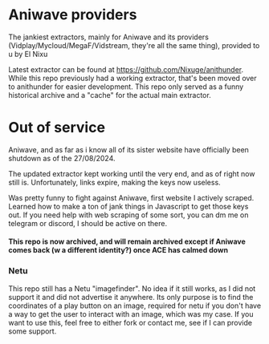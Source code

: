 # Aniwave providers
The jankiest extractors, mainly for Aniwave and its providers (Vidplay/Mycloud/MegaF/Vidstream, they're all the same thing), provided to u by El Nixu

Latest extractor can be found at https://github.com/Nixuge/anithunder. While this repo previously had a working extractor, that's been moved over to anithunder for easier development. This repo only served as a funny historical archive and a "cache" for the actual main extractor.

# Out of service
Aniwave, and as far as i know all of its sister website have officially been shutdown as of the 27/08/2024.

The updated extractor kept working until the very end, and as of right now still is. Unfortunately, links expire, making the keys now useless.

Was pretty funny to fight against Aniwave, first website I actively scraped. Learned how to make a ton of jank things in Javascript to get those keys out. If you need help with web scraping of some sort, you can dm me on telegram or discord, I should be active on there.

#### This repo is now archived, and will remain archived except if Aniwave comes back (w a different identity?) once ACE has calmed down

### Netu
This repo still has a Netu "imagefinder". No idea if it still works, as I did not support it and did not advertise it anywhere. Its only purpose is to find the coordinates of a play button on an image, required for netu if you don't have a way to get the user to interact with an image, which was my case. If you want to use this, feel free to either fork or contact me, see if I can provide some support.
